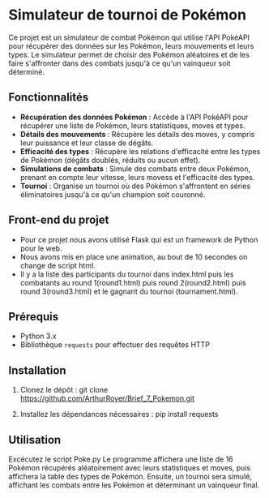 # Simulateur de tournoi de Pokémon

Ce projet est un simulateur de combat Pokémon qui utilise l'API PokéAPI pour récupérer des données sur les Pokémon, leurs mouvements et leurs types. Le simulateur permet de choisir des Pokémon aléatoires et de les faire s'affronter dans des combats jusqu'à ce qu'un vainqueur soit déterminé.

## Fonctionnalités

- **Récupération des données Pokémon** : Accède à l'API PokéAPI pour récupérer une liste de Pokémon, leurs statistiques, moves et types.
- **Détails des mouvements** : Récupère les détails des moves, y compris leur puissance et leur classe de dégâts.
- **Efficacité des types** : Récupère les relations d'efficacité entre les types de Pokémon (dégâts doublés, réduits ou aucun effet).
- **Simulations de combats** : Simule des combats entre deux Pokémon, prenant en compte leur vitesse, leurs movess et l'efficacité des types.
- **Tournoi** : Organise un tournoi où des Pokémon s'affrontent en séries éliminatoires jusqu'à ce qu'un champion soit couronné.
  
## Front-end du projet
- Pour ce projet nous avons utilisé Flask qui est un framework de Python pour le web.
- Nous avons mis en place une animation, au bout de 10 secondes on change de script html. 
- Il y a la liste des participants du tournoi dans index.html puis les combatants au round 1(round1.html) puis round 2(round2.html) puis round 3(round3.html) et le gagnant du tournoi (tournament.html).

## Prérequis

- Python 3.x
- Bibliothèque `requests` pour effectuer des requêtes HTTP

## Installation

1. Clonez le dépôt :
   git clone <https://github.com/ArthurRoyer/Brief_7_Pokemon.git>

2. Installez les dépendances nécessaires :
   pip install requests

## Utilisation

Excécutez le script Poke.py
Le programme affichera une liste de 16 Pokémon récupérés aléatoirement avec leurs statistiques et moves, puis affichera la table des types de Pokémon.
Ensuite, un tournoi sera simulé, affichant les combats entre les Pokémon et déterminant un vainqueur final.
   
